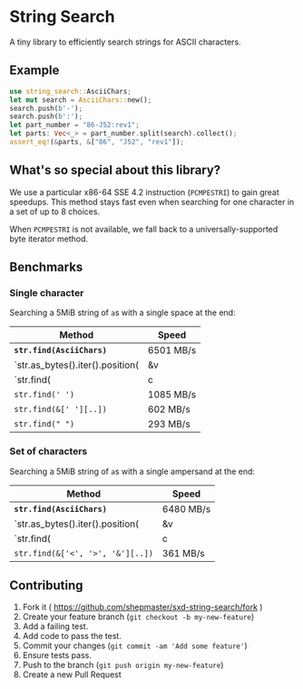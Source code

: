 # String Search

A tiny library to efficiently search strings for ASCII characters.

## Example

```rust
use string_search::AsciiChars;
let mut search = AsciiChars::new();
search.push(b'-');
search.push(b':');
let part_number = "86-J52:rev1";
let parts: Vec<_> = part_number.split(search).collect();
assert_eq!(&parts, &["86", "J52", "rev1"]);
```

## What's so special about this library?

We use a particular x86-64 SSE 4.2 instruction (`PCMPESTRI`) to gain
great speedups. This method stays fast even when searching for one
character in a set of up to 8 choices.

When `PCMPESTRI` is not available, we fall back to a
universally-supported byte iterator method.

## Benchmarks

### Single character

Searching a 5MiB string of `a`s with a single space at the end:

| Method                                           | Speed     |
|--------------------------------------------------|-----------|
| **`str.find(AsciiChars)`**                       | 6501 MB/s |
| `str.as_bytes().iter().position(|&v| v == b' ')` | 1620 MB/s |
| `str.find(|c| c == ' ')`                         | 1090 MB/s |
| `str.find(' ')`                                  | 1085 MB/s |
| `str.find(&[' '][..])`                           |  602 MB/s |
| `str.find(" ")`                                  |  293 MB/s |

### Set of characters

Searching a 5MiB string of `a`s with a single ampersand at the end:

| Method                                           | Speed     |
|--------------------------------------------------|-----------|
| **`str.find(AsciiChars)`**                       | 6480 MB/s |
| `str.as_bytes().iter().position(|&v| ...)`       | 1620 MB/s |
| `str.find(|c| ...)`                              | 1022 MB/s |
| `str.find(&['<', '>', '&'][..])`                 |  361 MB/s |

## Contributing

1. Fork it ( https://github.com/shepmaster/sxd-string-search/fork )
2. Create your feature branch (`git checkout -b my-new-feature`)
3. Add a failing test.
4. Add code to pass the test.
5. Commit your changes (`git commit -am 'Add some feature'`)
6. Ensure tests pass.
7. Push to the branch (`git push origin my-new-feature`)
8. Create a new Pull Request
